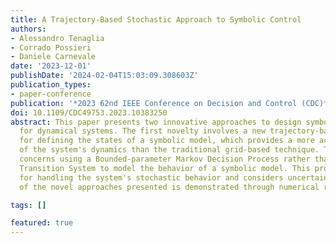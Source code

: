 ```yaml
---
title: A Trajectory-Based Stochastic Approach to Symbolic Control
authors:
- Alessandro Tenaglia
- Corrado Possieri
- Daniele Carnevale
date: '2023-12-01'
publishDate: '2024-02-04T15:03:09.308603Z'
publication_types:
- paper-conference
publication: '*2023 62nd IEEE Conference on Decision and Control (CDC)*'
doi: 10.1109/CDC49753.2023.10383250
abstract: This paper presents two innovative approaches to design symbolic controllers
  for dynamical systems. The first novelty involves a new trajectory-based strategy
  for defining the states of a symbolic model, which provides a more accurate representation
  of the system's dynamics than the traditional grid-based technique. The second novelty
  concerns using a Bounded-parameter Markov Decision Process rather than a Finite
  Transition System to model the behavior of a symbolic model. This procedure allows
  for handling the system's stochastic behavior and considers uncertainties. The effectiveness
  of the novel approaches presented is demonstrated through numerical results.

tags: []

featured: true
---
```

